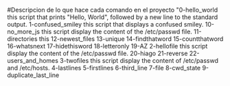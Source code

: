 #Descripcion de lo que hace cada comando en el proyecto 
"0-hello_world  this script that prints "Hello, World", followed by a new line to the standard output.
1-confused_smiley this script that displays a confused smiley.
10-no_more_js this script display the content of the /etc/passwd file.
11-directories this 
12-newest_files
13-unique
14-findthatword
15-countthatword
16-whatsnext
17-hidethisword
18-letteronly
19-AZ
2-hellofile this script display the content of the /etc/passwd file.
20-hiago
21-reverse
22-users_and_homes
3-twofiles this script display the content of /etc/passwd and /etc/hosts.
4-lastlines
5-firstlines
6-third_line
7-file
8-cwd_state
9-duplicate_last_line
